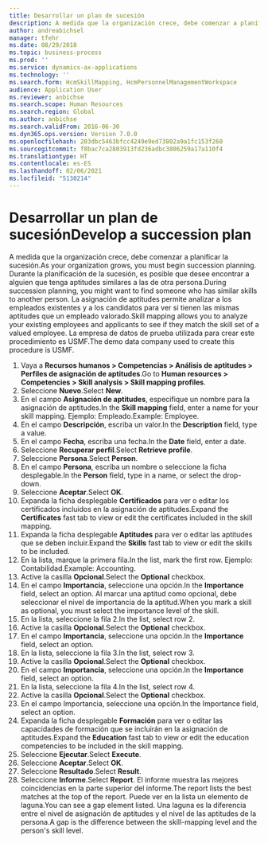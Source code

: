 ```yaml
---
title: Desarrollar un plan de sucesión
description: A medida que la organización crece, debe comenzar a planificar la sucesión.
author: andreabichsel
manager: tfehr
ms.date: 08/29/2018
ms.topic: business-process
ms.prod: ''
ms.service: dynamics-ax-applications
ms.technology: ''
ms.search.form: HcmSkillMapping, HcmPersonnelManagementWorkspace
audience: Application User
ms.reviewer: anbichse
ms.search.scope: Human Resources
ms.search.region: Global
ms.author: anbichse
ms.search.validFrom: 2016-06-30
ms.dyn365.ops.version: Version 7.0.0
ms.openlocfilehash: 203dbc5463bfcc4249e9ed73802a9a1fc153f260
ms.sourcegitcommit: f8bac7ca2803913fd236adbc3806259a17a110f4
ms.translationtype: HT
ms.contentlocale: es-ES
ms.lasthandoff: 02/06/2021
ms.locfileid: "5130214"
---
```

# <a name="develop-a-succession-plan"></a><span data-ttu-id="8a59e-103">Desarrollar un plan de sucesión</span><span class="sxs-lookup"><span data-stu-id="8a59e-103">Develop a succession plan</span></span>

<span data-ttu-id="8a59e-104">A medida que la organización crece, debe comenzar a planificar la sucesión.</span><span class="sxs-lookup"><span data-stu-id="8a59e-104">As your organization grows, you must begin succession planning.</span></span> <span data-ttu-id="8a59e-105">Durante la planificación de la sucesión, es posible que desee encontrar a alguien que tenga aptitudes similares a las de otra persona.</span><span class="sxs-lookup"><span data-stu-id="8a59e-105">During succession planning, you might want to find someone who has similar skills to another person.</span></span> <span data-ttu-id="8a59e-106">La asignación de aptitudes permite analizar a los empleados existentes y a los candidatos para ver si tienen las mismas aptitudes que un empleado valorado.</span><span class="sxs-lookup"><span data-stu-id="8a59e-106">Skill mapping allows you to analyze your existing employees and applicants to see if they match the skill set of a valued employee.</span></span> <span data-ttu-id="8a59e-107">La empresa de datos de prueba utilizada para crear este procedimiento es USMF.</span><span class="sxs-lookup"><span data-stu-id="8a59e-107">The demo data company used to create this procedure is USMF.</span></span>

1. <span data-ttu-id="8a59e-108">Vaya a **Recursos humanos > Competencias > Análisis de aptitudes > Perfiles de asignación de aptitudes**.</span><span class="sxs-lookup"><span data-stu-id="8a59e-108">Go to **Human resources > Competencies > Skill analysis > Skill mapping profiles**.</span></span>
2. <span data-ttu-id="8a59e-109">Seleccione **Nuevo**.</span><span class="sxs-lookup"><span data-stu-id="8a59e-109">Select **New**.</span></span>
3. <span data-ttu-id="8a59e-110">En el campo **Asignación de aptitudes**, especifique un nombre para la asignación de aptitudes.</span><span class="sxs-lookup"><span data-stu-id="8a59e-110">In the **Skill mapping** field, enter a name for your skill mapping.</span></span> <span data-ttu-id="8a59e-111">Ejemplo: Empleado.</span><span class="sxs-lookup"><span data-stu-id="8a59e-111">Example: Employee.</span></span>
4. <span data-ttu-id="8a59e-112">En el campo **Descripción**, escriba un valor.</span><span class="sxs-lookup"><span data-stu-id="8a59e-112">In the **Description** field, type a value.</span></span>
5. <span data-ttu-id="8a59e-113">En el campo **Fecha**, escriba una fecha.</span><span class="sxs-lookup"><span data-stu-id="8a59e-113">In the **Date** field, enter a date.</span></span>
6. <span data-ttu-id="8a59e-114">Seleccione **Recuperar perfil**.</span><span class="sxs-lookup"><span data-stu-id="8a59e-114">Select **Retrieve profile**.</span></span>
7. <span data-ttu-id="8a59e-115">Seleccione **Persona**.</span><span class="sxs-lookup"><span data-stu-id="8a59e-115">Select **Person**.</span></span>
8. <span data-ttu-id="8a59e-116">En el campo **Persona**, escriba un nombre o seleccione la ficha desplegable.</span><span class="sxs-lookup"><span data-stu-id="8a59e-116">In the **Person** field, type in a name, or select the drop-down.</span></span>
9. <span data-ttu-id="8a59e-117">Seleccione **Aceptar**.</span><span class="sxs-lookup"><span data-stu-id="8a59e-117">Select **OK**.</span></span>
10. <span data-ttu-id="8a59e-118">Expanda la ficha desplegable **Certificados** para ver o editar los certificados incluidos en la asignación de aptitudes.</span><span class="sxs-lookup"><span data-stu-id="8a59e-118">Expand the **Certificates** fast tab to view or edit the certificates included in the skill mapping.</span></span>
11. <span data-ttu-id="8a59e-119">Expanda la ficha desplegable **Aptitudes** para ver o editar las aptitudes que se deben incluir.</span><span class="sxs-lookup"><span data-stu-id="8a59e-119">Expand the **Skills** fast tab to view or edit the skills to be included.</span></span>
12. <span data-ttu-id="8a59e-120">En la lista, marque la primera fila.</span><span class="sxs-lookup"><span data-stu-id="8a59e-120">In the list, mark the first row.</span></span> <span data-ttu-id="8a59e-121">Ejemplo: Contabilidad.</span><span class="sxs-lookup"><span data-stu-id="8a59e-121">Example:  Accounting.</span></span>
13. <span data-ttu-id="8a59e-122">Active la casilla **Opcional**.</span><span class="sxs-lookup"><span data-stu-id="8a59e-122">Select the **Optional** checkbox.</span></span>
14. <span data-ttu-id="8a59e-123">En el campo **Importancia**, seleccione una opción.</span><span class="sxs-lookup"><span data-stu-id="8a59e-123">In the **Importance** field, select an option.</span></span> <span data-ttu-id="8a59e-124">Al marcar una aptitud como opcional, debe seleccionar el nivel de importancia de la aptitud.</span><span class="sxs-lookup"><span data-stu-id="8a59e-124">When you mark a skill as optional, you must select the importance level of the skill.</span></span>  
15. <span data-ttu-id="8a59e-125">En la lista, seleccione la fila 2.</span><span class="sxs-lookup"><span data-stu-id="8a59e-125">In the list, select row 2.</span></span>
16. <span data-ttu-id="8a59e-126">Active la casilla **Opcional**.</span><span class="sxs-lookup"><span data-stu-id="8a59e-126">Select the **Optional** checkbox.</span></span>
17. <span data-ttu-id="8a59e-127">En el campo **Importancia**, seleccione una opción.</span><span class="sxs-lookup"><span data-stu-id="8a59e-127">In the **Importance** field, select an option.</span></span>
18. <span data-ttu-id="8a59e-128">En la lista, seleccione la fila 3.</span><span class="sxs-lookup"><span data-stu-id="8a59e-128">In the list, select row 3.</span></span>
19. <span data-ttu-id="8a59e-129">Active la casilla **Opcional**.</span><span class="sxs-lookup"><span data-stu-id="8a59e-129">Select the **Optional** checkbox.</span></span>
20. <span data-ttu-id="8a59e-130">En el campo **Importancia**, seleccione una opción.</span><span class="sxs-lookup"><span data-stu-id="8a59e-130">In the **Importance** field, select an option.</span></span>
21. <span data-ttu-id="8a59e-131">En la lista, seleccione la fila 4.</span><span class="sxs-lookup"><span data-stu-id="8a59e-131">In the list, select row 4.</span></span>
22. <span data-ttu-id="8a59e-132">Active la casilla **Opcional**.</span><span class="sxs-lookup"><span data-stu-id="8a59e-132">Select the **Optional** checkbox.</span></span>
23. <span data-ttu-id="8a59e-133">En el campo Importancia, seleccione una opción.</span><span class="sxs-lookup"><span data-stu-id="8a59e-133">In the Importance field, select an option.</span></span>
24. <span data-ttu-id="8a59e-134">Expanda la ficha desplegable **Formación** para ver o editar las capacidades de formación que se incluirán en la asignación de aptitudes.</span><span class="sxs-lookup"><span data-stu-id="8a59e-134">Expand the **Education** fast tab to view or edit the education competencies to be included in the skill mapping.</span></span>
25. <span data-ttu-id="8a59e-135">Seleccione **Ejecutar**.</span><span class="sxs-lookup"><span data-stu-id="8a59e-135">Select **Execute**.</span></span>
26. <span data-ttu-id="8a59e-136">Seleccione **Aceptar**.</span><span class="sxs-lookup"><span data-stu-id="8a59e-136">Select **OK**.</span></span>
27. <span data-ttu-id="8a59e-137">Seleccione **Resultado**.</span><span class="sxs-lookup"><span data-stu-id="8a59e-137">Select **Result**.</span></span>
28. <span data-ttu-id="8a59e-138">Seleccione **Informe**.</span><span class="sxs-lookup"><span data-stu-id="8a59e-138">Select **Report**.</span></span> <span data-ttu-id="8a59e-139">El informe muestra las mejores coincidencias en la parte superior del informe.</span><span class="sxs-lookup"><span data-stu-id="8a59e-139">The report lists the best matches at the top of the report.</span></span> <span data-ttu-id="8a59e-140">Puede ver en la lista un elemento de laguna.</span><span class="sxs-lookup"><span data-stu-id="8a59e-140">You can see a gap element listed.</span></span> <span data-ttu-id="8a59e-141">Una laguna es la diferencia entre el nivel de asignación de aptitudes y el nivel de las aptitudes de la persona.</span><span class="sxs-lookup"><span data-stu-id="8a59e-141">A gap is the difference between the skill-mapping level and the person's skill level.</span></span>  

